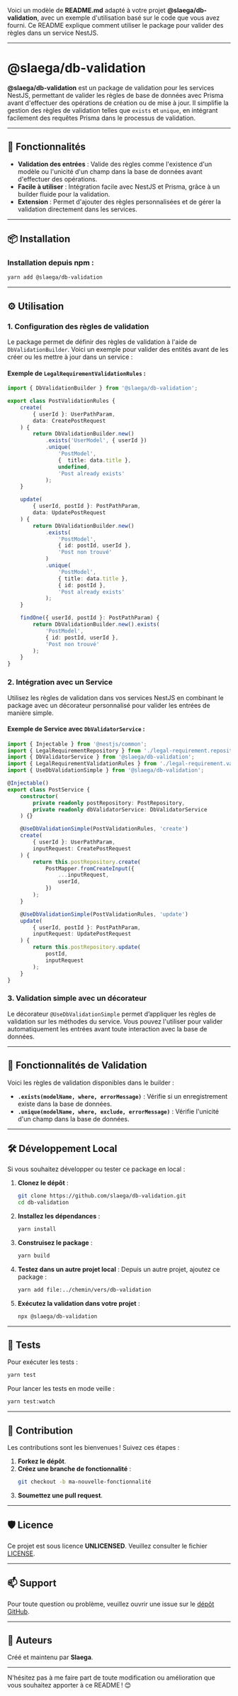 Voici un modèle de **README.md** adapté à votre projet **@slaega/db-validation**, avec un exemple d'utilisation basé sur le code que vous avez fourni. Ce README explique comment utiliser le package pour valider des règles dans un service NestJS.

---

# @slaega/db-validation

**@slaega/db-validation** est un package de validation pour les services NestJS, permettant de valider les règles de base de données avec Prisma avant d'effectuer des opérations de création ou de mise à jour. Il simplifie la gestion des règles de validation telles que `exists` et `unique`, en intégrant facilement des requêtes Prisma dans le processus de validation.

---

## 🚀 Fonctionnalités

- **Validation des entrées** : Valide des règles comme l'existence d'un modèle ou l'unicité d'un champ dans la base de données avant d'effectuer des opérations.
- **Facile à utiliser** : Intégration facile avec NestJS et Prisma, grâce à un builder fluide pour la validation.
- **Extension** : Permet d'ajouter des règles personnalisées et de gérer la validation directement dans les services.

---

## 📦 Installation

### Installation depuis npm :

```bash
yarn add @slaega/db-validation
```

---

## ⚙️ Utilisation

### **1. Configuration des règles de validation**

Le package permet de définir des règles de validation à l'aide de `DbValidationBuilder`. Voici un exemple pour valider des entités avant de les créer ou les mettre à jour dans un service :

#### Exemple de `LegalRequirementValidationRules` :

```typescript
import { DbValidationBuilder } from '@slaega/db-validation';

export class PostValidationRules {
    create(
        { userId }: UserPathParam,
        data: CreatePostRequest
    ) {
        return DbValidationBuilder.new()
            .exists('UserModel', { userId })
            .unique(
                'PostModel',
                {  title: data.title },
                undefined,
                'Post already exists'
            );
    }

    update(
        { userId, postId }: PostPathParam,
        data: UpdatePostRequest
    ) {
        return DbValidationBuilder.new()
            .exists(
                'PostModel',
                { id: postId, userId },
                'Post non trouvé'
            )
            .unique(
                'PostModel',
                { title: data.title },
                { id: postId },
                'Post already exists'
            );
    }

    findOne({ userId, postId }: PostPathParam) {
        return DbValidationBuilder.new().exists(
            'PostModel',
            { id: postId, userId },
            'Post non trouvé'
        );
    }
}
```

### **2. Intégration avec un Service**

Utilisez les règles de validation dans vos services NestJS en combinant le package avec un décorateur personnalisé pour valider les entrées de manière simple.

#### Exemple de Service avec `DbValidatorService` :

```typescript
import { Injectable } from '@nestjs/common';
import { LegalRequirementRepository } from './legal-requirement.repository';
import { DbValidatorService } from '@slaega/db-validation';
import { LegalRequirementValidationRules } from './legal-requirement.validation-rules';
import { UseDbValidationSimple } from '@slaega/db-validation';

@Injectable()
export class PostService {
    constructor(
        private readonly postRepository: PostRepository,
        private readonly dbValidatorService: DbValidatorService
    ) {}

    @UseDbValidationSimple(PostValidationRules, 'create')
    create(
        { userId }: UserPathParam,
        inputRequest: CreatePostRequest
    ) {
        return this.postRepository.create(
            PostMapper.fromCreateInput({
                ...inputRequest,
                userId,
            })
        );
    }

    @UseDbValidationSimple(PostValidationRules, 'update')
    update(
        { userId, postId }: PostPathParam,
        inputRequest: UpdatePostRequest
    ) {
        return this.postRepository.update(
            postId,
            inputRequest
        );
    }
}
```

### **3. Validation simple avec un décorateur**

Le décorateur `@UseDbValidationSimple` permet d’appliquer les règles de validation sur les méthodes du service. Vous pouvez l'utiliser pour valider automatiquement les entrées avant toute interaction avec la base de données.

---

## 🎯 Fonctionnalités de Validation

Voici les règles de validation disponibles dans le builder :

- **`.exists(modelName, where, errorMessage)`** : Vérifie si un enregistrement existe dans la base de données.
- **`.unique(modelName, where, exclude, errorMessage)`** : Vérifie l'unicité d'un champ dans la base de données.

---

## 🛠 Développement Local

Si vous souhaitez développer ou tester ce package en local :

1. **Clonez le dépôt** :
   ```bash
   git clone https://github.com/slaega/db-validation.git
   cd db-validation
   ```

2. **Installez les dépendances** :
   ```bash
   yarn install
   ```

3. **Construisez le package** :
   ```bash
   yarn build
   ```

4. **Testez dans un autre projet local** :
   Depuis un autre projet, ajoutez ce package :
   ```bash
   yarn add file:../chemin/vers/db-validation
   ```

5. **Exécutez la validation dans votre projet** :
   ```bash
   npx @slaega/db-validation
   ```

---

## 🧪 Tests

Pour exécuter les tests :
```bash
yarn test
```

Pour lancer les tests en mode veille :
```bash
yarn test:watch
```

---

## 🔧 Contribution

Les contributions sont les bienvenues ! Suivez ces étapes :

1. **Forkez le dépôt**.
2. **Créez une branche de fonctionnalité** :
   ```bash
   git checkout -b ma-nouvelle-fonctionnalité
   ```
3. **Soumettez une pull request**.

---

## 🛡️ Licence

Ce projet est sous licence **UNLICENSED**. Veuillez consulter le fichier [LICENSE](LICENSE).

---

## 📫 Support

Pour toute question ou problème, veuillez ouvrir une issue sur le [dépôt GitHub](https://github.com/slaega/db-validation/issues).

---

## 🌟 Auteurs

Créé et maintenu par **Slaega**.

---

N'hésitez pas à me faire part de toute modification ou amélioration que vous souhaitez apporter à ce README ! 😊